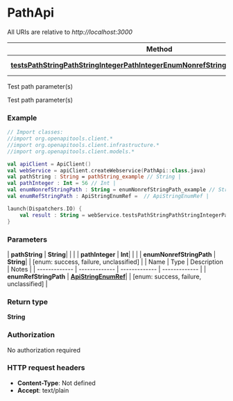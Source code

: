 # PathApi

All URIs are relative to *http://localhost:3000*

| Method | HTTP request | Description |
| ------------- | ------------- | ------------- |
| [**testsPathStringPathStringIntegerPathIntegerEnumNonrefStringPathEnumRefStringPath**](PathApi.md#testsPathStringPathStringIntegerPathIntegerEnumNonrefStringPathEnumRefStringPath) | **GET** path/string/{path_string}/integer/{path_integer}/{enum_nonref_string_path}/{enum_ref_string_path} | Test path parameter(s) |



Test path parameter(s)

Test path parameter(s)

### Example
```kotlin
// Import classes:
//import org.openapitools.client.*
//import org.openapitools.client.infrastructure.*
//import org.openapitools.client.models.*

val apiClient = ApiClient()
val webService = apiClient.createWebservice(PathApi::class.java)
val pathString : String = pathString_example // String | 
val pathInteger : Int = 56 // Int | 
val enumNonrefStringPath : String = enumNonrefStringPath_example // String | 
val enumRefStringPath : ApiStringEnumRef =  // ApiStringEnumRef | 

launch(Dispatchers.IO) {
    val result : String = webService.testsPathStringPathStringIntegerPathIntegerEnumNonrefStringPathEnumRefStringPath(pathString, pathInteger, enumNonrefStringPath, enumRefStringPath)
}
```

### Parameters
| **pathString** | **String**|  | |
| **pathInteger** | **Int**|  | |
| **enumNonrefStringPath** | **String**|  | [enum: success, failure, unclassified] |
| Name | Type | Description  | Notes |
| ------------- | ------------- | ------------- | ------------- |
| **enumRefStringPath** | [**ApiStringEnumRef**](.md)|  | [enum: success, failure, unclassified] |

### Return type

**String**

### Authorization

No authorization required

### HTTP request headers

 - **Content-Type**: Not defined
 - **Accept**: text/plain

